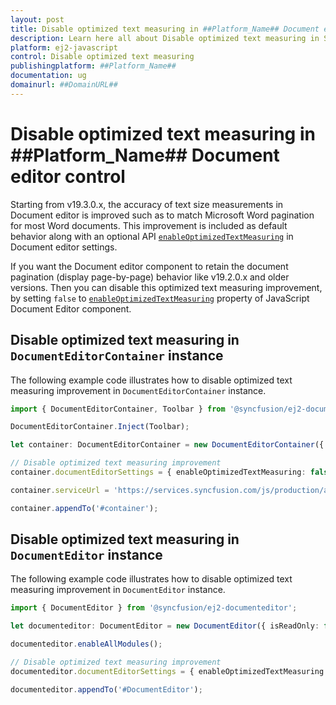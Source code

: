 ```yaml
---
layout: post
title: Disable optimized text measuring in ##Platform_Name## Document editor control | Syncfusion
description: Learn here all about Disable optimized text measuring in Syncfusion ##Platform_Name## Document editor control of Syncfusion Essential JS 2 and more.
platform: ej2-javascript
control: Disable optimized text measuring 
publishingplatform: ##Platform_Name##
documentation: ug
domainurl: ##DomainURL##
---
```


# Disable optimized text measuring in ##Platform_Name## Document editor control

Starting from v19.3.0.x, the accuracy of text size measurements in Document editor is improved such as to match Microsoft Word pagination for most Word documents. This improvement is included as default behavior along with an optional API [`enableOptimizedTextMeasuring`](../../api/document-editor/documentEditorSettingsModel/#enableoptimizedtextmeasuring) in Document editor settings.  

If you want the Document editor component to retain the document pagination (display page-by-page) behavior like v19.2.0.x and older versions. Then you can disable this optimized text measuring improvement, by setting `false` to [`enableOptimizedTextMeasuring`](../../api/document-editor/documentEditorSettingsModel/#enableoptimizedtextmeasuring) property of  JavaScript Document Editor component.

## Disable optimized text measuring in `DocumentEditorContainer` instance

The following example code illustrates how to disable optimized text measuring improvement in `DocumentEditorContainer` instance.

```ts
import { DocumentEditorContainer, Toolbar } from '@syncfusion/ej2-documenteditor';

DocumentEditorContainer.Inject(Toolbar);

let container: DocumentEditorContainer = new DocumentEditorContainer({ enableToolbar: true, height: '590px' });

// Disable optimized text measuring improvement
container.documentEditorSettings = { enableOptimizedTextMeasuring: false };

container.serviceUrl = 'https://services.syncfusion.com/js/production/api/documenteditor/';

container.appendTo('#container');
```

## Disable optimized text measuring in `DocumentEditor` instance

The following example code illustrates how to disable optimized text measuring improvement in `DocumentEditor` instance.

```ts
import { DocumentEditor } from '@syncfusion/ej2-documenteditor';

let documenteditor: DocumentEditor = new DocumentEditor({ isReadOnly: false, height: '370px', serviceUrl: 'https://services.syncfusion.com/js/production/api/documenteditor/' });

documenteditor.enableAllModules();

// Disable optimized text measuring improvement
documenteditor.documentEditorSettings = { enableOptimizedTextMeasuring: false };

documenteditor.appendTo('#DocumentEditor');
```
